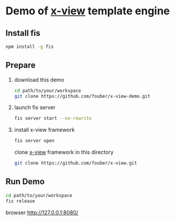 Demo of [x-view](https://github.com/fouber/x-view) template engine
========


## Install fis

```bash
npm install -g fis
```

## Prepare

1. download this demo

    ```bash
    cd path/to/your/workspace
    git clone https://github.com/fouber/x-view-demo.git
    ```

1. launch fis server

    ```bash
    fis server start --no-rewrite
    ```

1. install x-view framework

    ```bash
    fis server open
    ```

    clone [x-view](https://github.com/fouber/x-view) framework in this directory
    
    ```bash
    git clone https://github.com/fouber/x-view.git
    ```

## Run Demo

```bash
cd path/to/your/workspace
fis release
```

browser http://127.0.0.1:8080/